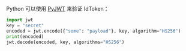 Python 可以使用 [PyJWT](https://pyjwt.readthedocs.io/en/stable/) 来验证 IdToken：

```python
import jwt
key = "secret"
encoded = jwt.encode({"some": "payload"}, key, algorithm="HS256")
print(encoded)
jwt.decode(encoded, key, algorithms="HS256")
```